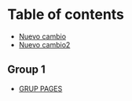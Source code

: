 # Table of contents

* [Nuevo cambio](README.md)
* [Nuevo cambio2](NUMERODOS.md)

## Group 1

* [GRUP PAGES](group-1/grup-pages.md)
